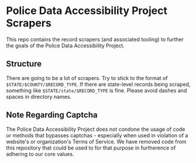 # Police Data Accessibility Project Scrapers

This repo contains the record scrapers (and associated tooling) to further the goals of the Police Data Accessibility Project.

## Structure

There are going to be a lot of scrapers. Try to stick to the format of `$STATE/$COUNTY/$RECORD_TYPE`. If there are state-level records being scraped, something like `$STATE/state/$RECORD_TYPE` is fine. Please avoid dashes and spaces in directory names.

## Note Regarding Captcha
The Police Data Accessibility Project does not condone the usage of code or methods that bypasses captchas - especially when used in violation of a website's or organization's Terms of Service. We have removed code from this repository that could be used to for that purpose in furtherence of adhering to our core values.
